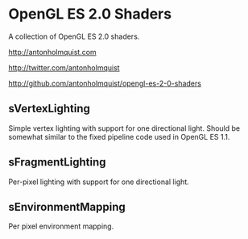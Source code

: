 OpenGL ES 2.0 Shaders
=============

A collection of OpenGL ES 2.0 shaders.

http://antonholmquist.com

http://twitter.com/antonholmquist

http://github.com/antonholmquist/opengl-es-2-0-shaders

sVertexLighting
-------
Simple vertex lighting with support for one directional light. Should be somewhat similar to the fixed pipeline code used in OpenGL ES 1.1.

sFragmentLighting
-------
Per-pixel lighting with support for one directional light.

sEnvironmentMapping
-------
Per pixel environment mapping.

